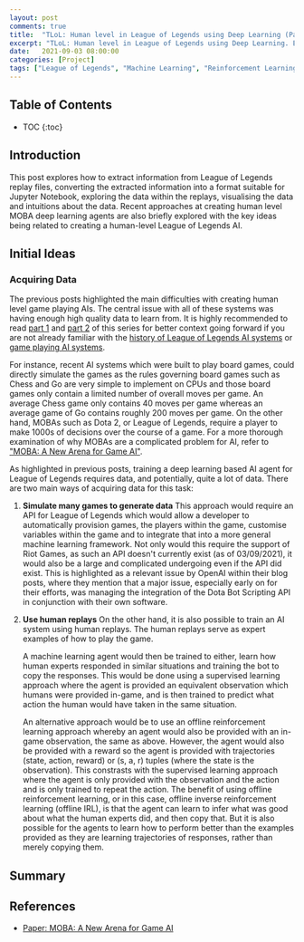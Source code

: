 ```yaml
---
layout: post
comments: true
title:  "TLoL: Human level in League of Legends using Deep Learning (Part 3 - Initial Ideas)"
excerpt: "TLoL: Human level in League of Legends using Deep Learning. Existing solutions, problem analysis, initial ideas, data exploration, visualisation, intuition and possible solutions."
date:   2021-09-03 08:00:00
categories: [Project]
tags: ["League of Legends", "Machine Learning", "Reinforcement Learning", "TLoL"]
---
```


## Table of Contents

* TOC
{:toc}

## Introduction

This post explores how to extract information from League of Legends replay files,
converting the extracted information into a format suitable for Jupyter Notebook,
exploring the data within the replays, visualising the data and intuitions about
the data. Recent approaches at creating human level MOBA deep learning agents
are also briefly explored with the key ideas being related to creating a human-level
League of Legends AI.

## Initial Ideas

### Acquiring Data

The previous posts highlighted the main difficulties with creating human level game
playing AIs. The central issue with all of these systems was having enough high
quality data to learn from. It is highly recommended to read [part 1](https://miscellaneousstuff.github.io/project/2021/09/01/tlol-human-level-in-league-of-legends-using-deep-learning.html)
and [part 2](https://miscellaneousstuff.github.io/project/2021/09/02/tlol-human-level-in-league-of-legends-using-deep-learning.html)
of this series for better context going forward if you are not already familiar
with the [history of League of Legends AI systems](https://miscellaneousstuff.github.io/project/2021/09/01/tlol-human-level-in-league-of-legends-using-deep-learning.html) or [game playing AI systems](https://miscellaneousstuff.github.io/project/2021/09/02/tlol-human-level-in-league-of-legends-using-deep-learning.html).

For instance, recent AI systems which were built to
play board games, could directly simulate the games as the rules governing board
games such as Chess and Go are very simple to implement on CPUs and those board
games only contain a limited number of overall moves per game. An average Chess
game only contains 40 moves per game whereas an average game of Go contains roughly
200 moves per game. On the other hand, MOBAs such as Dota 2, or League of Legends,
require a player to make 1000s of decisions over the course of a game. For a more
thorough examination of why MOBAs are a complicated problem for AI, refer to
["MOBA: A New Arena for Game AI"](https://arxiv.org/pdf/1705.10443.pdf).

As highlighted in previous posts, training a deep learning based AI agent
for League of Legends requires data, and potentially, quite a lot of data.
There are two main ways of acquiring data for this task:

1. **Simulate many games to generate data**
   This approach would require an API for League of Legends which would allow
   a developer to automatically provision games, the players within the game,
   customise variables within the game and to integrate that into a more general
   machine learning framework. Not only would this require the support of Riot
   Games, as such an API doesn't currently exist (as of 03/09/2021), it would
   also be a large and complicated undergoing even if the API did exist. This
   is highlighted as a relevant issue by OpenAI within their blog posts, where
   they mention that a major issue, especially early on for their efforts, was
   managing the integration of the Dota Bot Scripting API in conjunction with
   their own software.

2. **Use human replays**
   On the other hand, it is also possible to train an AI system using human
   replays. The human replays serve as expert examples of how to play the
   game.
   
   A machine learning agent would then be trained to either, learn
   how human experts responded in similar situations and training the bot
   to copy the responses. This would be done using a supervised learning
   approach where the agent is provided an equivalent observation which
   humans were provided in-game, and is then trained to predict what action
   the human would have taken in the same situation.

   An alternative approach would be to use an offline reinforcement learning
   approach whereby an agent would also be provided with an in-game observation,
   the same as above. However, the agent would also be provided with a reward
   so the agent is provided with trajectories (state, action, reward) or
   (s, a, r) tuples (where the state is the observation). This constrasts
   with the supervised learning approach where the agent is only provided
   with the observation and the action and is only trained to repeat the 
   action. The benefit of using offline reinforcement learning, or in this 
   case, offline inverse reinforcement learning (offline IRL), is that the
   agent can learn to infer what was good about what the human experts did,
   and then copy that. But it is also possible for the agents to learn how
   to perform better than the examples provided as they are learning
   trajectories of responses, rather than merely copying them.

## Summary


## References

- [Paper: MOBA: A New Arena for Game AI](https://arxiv.org/pdf/1705.10443.pdf)